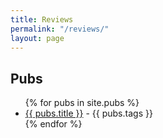 ```yaml
---
title: Reviews
permalink: "/reviews/"
layout: page
---
```


## Pubs
<ul>
{% for pubs in site.pubs %}
<li><a href="{{ pubs.url }}"> {{ pubs.title }}</a> - {{ pubs.tags }} </li>
{% endfor %}
</ul>